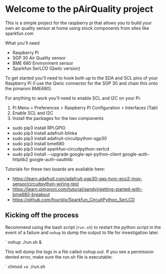 # Welcome to the pAirQuality project

This is a simple project for the raspberry pi that allows you to build your own air quality sensor at home using stock components from sites like sparkfun.com

What you'll need

* Raspberry Pi
* SGP 30 Air Quality sensor
* BME 680 Environment sensor
* Sparkfun SerLCD (Qwiic version)

To get started you'll need to hook both up to the SDA and SCL pins of your Raspberry Pi (I use the Qwiic connector for the SGP 30 and chain this onto the pimaroni BME680).

For anything to work you'll need to enable SCL and I2C on your Pi:

1. Pi Menu > Preferences > Raspberry Pi Configuration > Interfaces (Tab) 
2. Enable SCL and I2C
3. Install the packages for the two components
  * sudo pip3 install RPI.GPIO
  * sudo pip3 install adafruit-blinka
  * sudo pip3 install adafruit-circuitpython-sgp30
  * sudo pip3 install bme680
  * sudo pip3 install sparkfun-circuitpython-serlcd
  * sudo pip3 install --upgrade google-api-python-client google-auth-httplib2 google-auth-oauthlib

Tutorials for these two boards are available here:
* https://learn.adafruit.com/adafruit-sgp30-gas-tvoc-eco2-mox-sensor/circuitpython-wiring-test
* https://learn.pimoroni.com/tutorial/sandyj/getting-started-with-bme680-breakout
* https://github.com/fourstix/Sparkfun_CircuitPython_SerLCD

## Kicking off the process

Recommend using the bash script (`run.sh`) to restart the python script in the event of a failure and `nohup` to dump the output to file for investigation later. 

` nohup ./run.sh &

This will dump the logs in a file called nohup.out. If you see a permission denied error, make sure the run.sh file is executable:

` chmod +x ./run.sh
